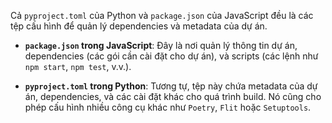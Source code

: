 
Cả `pyproject.toml` của Python và `package.json` của JavaScript đều là các tệp cấu hình để quản lý dependencies và metadata của dự án.

- **`package.json` trong JavaScript**: Đây là nơi quản lý thông tin dự án, dependencies (các gói cần cài đặt cho dự án), và scripts (các lệnh như `npm start`, `npm test`, v.v.).
    
- **`pyproject.toml` trong Python**: Tương tự, tệp này chứa metadata của dự án, dependencies, và các cài đặt khác cho quá trình build. Nó cũng cho phép cấu hình nhiều công cụ khác như `Poetry`, `Flit` hoặc `Setuptools`.
